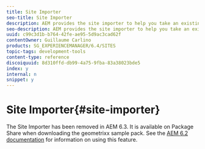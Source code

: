 ```yaml
---
title: Site Importer
seo-title: Site Importer
description: AEM provides the site importer to help you take an existing website and set up the basis
seo-description: AEM provides the site importer to help you take an existing website and set up the basis
uuid: c99c3d1b-b764-42fe-ae95-5d9ac3cad62f
contentOwner: Guillaume Carlino
products: SG_EXPERIENCEMANAGER/6.4/SITES
topic-tags: development-tools
content-type: reference
discoiquuid: 8d310ffd-db99-4a75-9fba-83a38023bde5
index: y
internal: n
snippet: y
---
```


# Site Importer{#site-importer}

The Site Importer has been removed in AEM 6.3. It is available on Package Share when downloading the geometrixx sample pack. See the [AEM 6.2 documentation](../../../sites/developing/using/site-importer.md) for information on using this feature.
